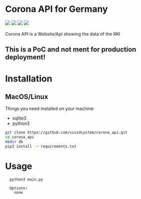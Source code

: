 # Corona API for Germany
<img src="https://img.shields.io/github/repo-size/vividsystem/corona_api?style=for-the-badge"></img> <img src="https://img.shields.io/github/languages/count/vividsystem/corona_api?style=for-the-badge"></img> <img src="https://img.shields.io/github/languages/top/vividsystem/corona_api?style=for-the-badge"></img> <img src="https://img.shields.io/tokei/lines/github/vividsystem/corona_api?style=for-the-badge"></img>
<br><br>
Corona API is a Website/Api showing the data of the RKI


## This is a PoC and not ment for production deployment!


# Installation

## MacOS/Linux
Things you need installed on your machine:
- sqlite3
- python3

```bash
git clone https://github.com/vividsystem/corona_api.git
cd corona_api
mkdir db
pip3 install -r requirements.txt
```

# Usage
```
  python3 main.py 

  Options:
    none


```
